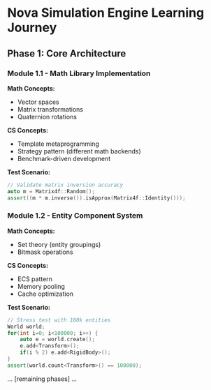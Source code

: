 # Nova Simulation Engine Learning Journey

## Phase 1: Core Architecture

### Module 1.1 - Math Library Implementation
**Math Concepts:**
- Vector spaces
- Matrix transformations
- Quaternion rotations

**CS Concepts:**
- Template metaprogramming
- Strategy pattern (different math backends)
- Benchmark-driven development

**Test Scenario:**
```cpp
// Validate matrix inversion accuracy
auto m = Matrix4f::Random();
assert((m * m.inverse()).isApprox(Matrix4f::Identity()));
```

### Module 1.2 - Entity Component System
**Math Concepts:**
- Set theory (entity groupings)
- Bitmask operations

**CS Concepts:**
- ECS pattern
- Memory pooling
- Cache optimization

**Test Scenario:**
```cpp
// Stress test with 100k entities
World world;
for(int i=0; i<100000; i++) {
    auto e = world.create();
    e.add<Transform>();
    if(i % 2) e.add<RigidBody>();
}
assert(world.count<Transform>() == 100000);
```

... [remaining phases] ...
